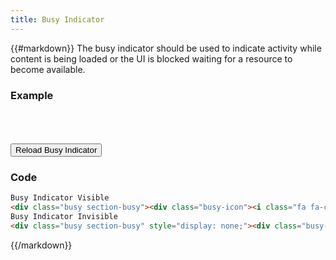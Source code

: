 ```yaml
---
title: Busy Indicator
---
```

{{#markdown}}
The busy indicator should be used to indicate activity while content is being loaded or the UI is blocked waiting for a resource to become available.

### Example
<div class="library__example">
  <div id="busyDiv" class="busy section-busy"><div class="busy-icon"><i class="fa fa-cog fa-2x fa-spin"></i></div></div>
  <br>
  <i class="fa fa-cog fa-2x fa-spin"></i>
  <br>
  <br>
  <button onclick="myReload()">Reload Busy Indicator</button>
  <br>
</div>

### Code
```html
Busy Indicator Visible
<div class="busy section-busy"><div class="busy-icon"><i class="fa fa-cog fa-2x fa-spin"></i></div></div>
Busy Indicator Invisible
<div class="busy section-busy" style="display: none;"><div class="busy-icon"><i class="fa fa-cog fa-2x fa-spin"></i></div></div>
```

<script>
 document.getElementById("busyDiv").addEventListener("click", function( event ) {
    document.getElementById("busyDiv").setAttribute("style", "display:none");
  }, false);  
  
  function myReload() {
    location.reload();
  };
</script>
{{/markdown}}